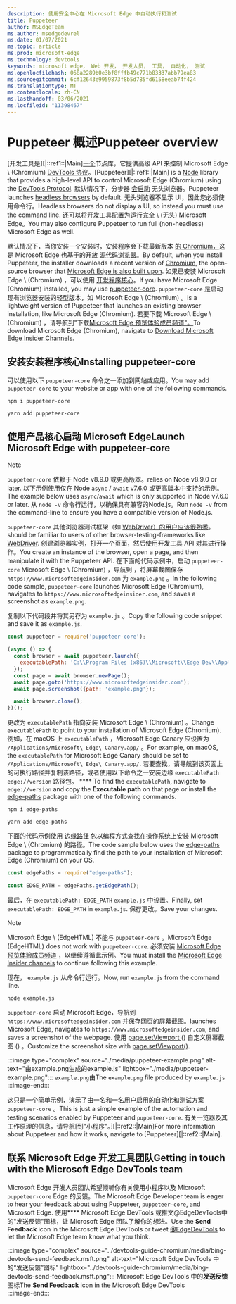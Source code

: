 ```yaml
---
description: 使用安全中心在 Microsoft Edge 中自动执行和测试
title: Puppeteer
author: MSEdgeTeam
ms.author: msedgedevrel
ms.date: 01/07/2021
ms.topic: article
ms.prod: microsoft-edge
ms.technology: devtools
keywords: microsoft edge， Web 开发， 开发人员， 工具， 自动化， 测试
ms.openlocfilehash: 068a2289b0e3bf8fffb49c771b83337abb79ea83
ms.sourcegitcommit: 6cf12643e9959873f8b5d785fd6158eeab74f424
ms.translationtype: MT
ms.contentlocale: zh-CN
ms.lasthandoff: 03/06/2021
ms.locfileid: "11398467"
---
```

# <a name="puppeteer-overview"></a><span data-ttu-id="16a9d-104">Puppeteer 概述</span><span class="sxs-lookup"><span data-stu-id="16a9d-104">Puppeteer overview</span></span>  

<span data-ttu-id="16a9d-105">[开发工具是][|::ref1::|Main][一个][NodejsMain]节点库，它提供高级 API 来控制 Microsoft Edge \ (Chromium\) [DevTools 协议][GithubChromedevtoolsProtocol]。</span><span class="sxs-lookup"><span data-stu-id="16a9d-105">[Puppeteer][|::ref1::|Main] is a [Node][NodejsMain] library that provides a high-level API to control Microsoft Edge \(Chromium\) using the [DevTools Protocol][GithubChromedevtoolsProtocol].</span></span>  <span data-ttu-id="16a9d-106">默认情况下，分步器 [会启动][WikiHeadlessBrowser] 无头浏览器。</span><span class="sxs-lookup"><span data-stu-id="16a9d-106">Puppeteer launches [headless browsers][WikiHeadlessBrowser] by default.</span></span>  <span data-ttu-id="16a9d-107">无头浏览器不显示 UI，因此您必须使用命令行。</span><span class="sxs-lookup"><span data-stu-id="16a9d-107">Headless browsers do not display a UI, so instead you must use the command line.</span></span>  <span data-ttu-id="16a9d-108">还可以将开发工具配置为运行完全 \ (无头\) Microsoft Edge。</span><span class="sxs-lookup"><span data-stu-id="16a9d-108">You may also configure Puppeteer to run full \(non-headless\) Microsoft Edge as well.</span></span>  

<span data-ttu-id="16a9d-109">默认情况下，当你安装一个安装时，安装程序会下载最新版本 [的 Chromium，][ChromiumHome]这是 Microsoft Edge 也基于的开放 [源代码浏览器][MicrosoftBlogsWindowsExperience20181206]。</span><span class="sxs-lookup"><span data-stu-id="16a9d-109">By default, when you install Puppeteer, the installer downloads a recent version of [Chromium][ChromiumHome], the open-source browser that [Microsoft Edge is also built upon][MicrosoftBlogsWindowsExperience20181206].</span></span>  <span data-ttu-id="16a9d-110">如果已安装 Microsoft Edge \ (Chromium\) ，可以使用 [开发程序核心][PuppeteerApivscore]。</span><span class="sxs-lookup"><span data-stu-id="16a9d-110">If you have Microsoft Edge \(Chromium\) installed, you may use [puppeteer-core][PuppeteerApivscore].</span></span>  `puppeteer-core` <span data-ttu-id="16a9d-111">是启动现有浏览器安装的轻型版本，如 Microsoft Edge \ (Chromium\) 。</span><span class="sxs-lookup"><span data-stu-id="16a9d-111">is a lightweight version of Puppeteer that launches an existing browser installation, like Microsoft Edge \(Chromium\).</span></span>  <span data-ttu-id="16a9d-112">若要下载 Microsoft Edge \ (Chromium\) ，请导航到"下载[Microsoft Edge 预览体验成员频道"。][MicrosoftedgeinsiderDownload]</span><span class="sxs-lookup"><span data-stu-id="16a9d-112">To download Microsoft Edge \(Chromium\), navigate to [Download Microsoft Edge Insider Channels][MicrosoftedgeinsiderDownload].</span></span>  

## <a name="installing-puppeteer-core"></a><span data-ttu-id="16a9d-113">安装安装程序核心</span><span class="sxs-lookup"><span data-stu-id="16a9d-113">Installing puppeteer-core</span></span>  

<span data-ttu-id="16a9d-114">可以使用以下 `puppeteer-core` 命令之一添加到网站或应用。</span><span class="sxs-lookup"><span data-stu-id="16a9d-114">You may add `puppeteer-core` to your website or app with one of the following commands.</span></span>  

```shell
npm i puppeteer-core
```  

```shell
yarn add puppeteer-core
```  

## <a name="launch-microsoft-edge-with-puppeteer-core"></a><span data-ttu-id="16a9d-115">使用产品核心启动 Microsoft Edge</span><span class="sxs-lookup"><span data-stu-id="16a9d-115">Launch Microsoft Edge with puppeteer-core</span></span>  

> [!NOTE]
> `puppeteer-core` <span data-ttu-id="16a9d-116">依赖于 Node v8.9.0 或更高版本。</span><span class="sxs-lookup"><span data-stu-id="16a9d-116">relies on Node v8.9.0 or later.</span></span>  <span data-ttu-id="16a9d-117">以下示例使用仅在 Node `async` / `await` v7.6.0 或更高版本中支持的示例。</span><span class="sxs-lookup"><span data-stu-id="16a9d-117">The example below uses `async`/`await` which is only supported in Node v7.6.0 or later.</span></span>  <span data-ttu-id="16a9d-118">从 `node -v` 命令行运行，以确保具有兼容的Node.js。</span><span class="sxs-lookup"><span data-stu-id="16a9d-118">Run `node -v` from the command-line to ensure you have a compatible version of Node.js.</span></span>  

`puppeteer-core` <span data-ttu-id="16a9d-119">其他浏览器测试框架（如 [WebDriver）的用户应该很熟悉][WebdriverChromiumMain]。</span><span class="sxs-lookup"><span data-stu-id="16a9d-119">should be familiar to users of other browser-testing-frameworks like [WebDriver][WebdriverChromiumMain].</span></span>  <span data-ttu-id="16a9d-120">创建浏览器实例，打开一个页面，然后使用开发工具 API 对其进行操作。</span><span class="sxs-lookup"><span data-stu-id="16a9d-120">You create an instance of the browser, open a page, and then manipulate it with the Puppeteer API.</span></span>  <span data-ttu-id="16a9d-121">在下面的代码示例中，启动 `puppeteer-core` Microsoft Edge \ (Chromium\) ，导航到 ，将屏幕截图保存 `https://www.microsoftedgeinsider.com` 为 `example.png` 。</span><span class="sxs-lookup"><span data-stu-id="16a9d-121">In the following code sample, `puppeteer-core` launches Microsoft Edge \(Chromium\), navigates to `https://www.microsoftedgeinsider.com`, and saves a screenshot as `example.png`.</span></span>  

<span data-ttu-id="16a9d-122">复制以下代码段并将其另存为 `example.js` 。</span><span class="sxs-lookup"><span data-stu-id="16a9d-122">Copy the following code snippet and save it as `example.js`.</span></span>  

```javascript
const puppeteer = require('puppeteer-core');

(async () => {
  const browser = await puppeteer.launch({
    executablePath: 'C:\\Program Files (x86)\\Microsoft\\Edge Dev\\Application\\msedge.exe'
  });
  const page = await browser.newPage();
  await page.goto('https://www.microsoftedgeinsider.com');
  await page.screenshot({path: 'example.png'});

  await browser.close();
})();
```  

<span data-ttu-id="16a9d-123">更改为 `executablePath` 指向安装 Microsoft Edge \ (Chromium\) 。</span><span class="sxs-lookup"><span data-stu-id="16a9d-123">Change `executablePath` to point to your installation of Microsoft Edge \(Chromium\).</span></span>  <span data-ttu-id="16a9d-124">例如，在 macOS 上 `executablePath` ，Microsoft Edge Canary 应设置为 `/Applications/Microsoft\ Edge\ Canary.app/` 。</span><span class="sxs-lookup"><span data-stu-id="16a9d-124">For example, on macOS, the `executablePath` for Microsoft Edge Canary should be set to `/Applications/Microsoft\ Edge\ Canary.app/`.</span></span>  <span data-ttu-id="16a9d-125">若要查找，请导航到该页面上的可执行路径并复制该路径，或者使用以下命令之一安装边缘 `executablePath` `edge://version` 路径包。 \*\*\*\* [][npmEdgePaths]</span><span class="sxs-lookup"><span data-stu-id="16a9d-125">To find the `executablePath`, navigate to `edge://version` and copy the **Executable path** on that page or install the [edge-paths][npmEdgePaths] package with one of the following commands.</span></span>  

```shell
npm i edge-paths
```  

```shell
yarn add edge-paths
```  
 
<span data-ttu-id="16a9d-126">下面的代码示例使用 [边缘路径][npmEdgePaths] 包以编程方式查找在操作系统上安装 Microsoft Edge \ (Chromium\) 的路径。</span><span class="sxs-lookup"><span data-stu-id="16a9d-126">The code sample below uses the [edge-paths][npmEdgePaths] package to programmatically find the path to your installation of Microsoft Edge \(Chromium\) on your OS.</span></span>

```javascript
const edgePaths = require("edge-paths");

const EDGE_PATH = edgePaths.getEdgePath();
```

<span data-ttu-id="16a9d-127">最后，在 `executablePath: EDGE_PATH` `example.js` 中设置。</span><span class="sxs-lookup"><span data-stu-id="16a9d-127">Finally, set `executablePath: EDGE_PATH` in `example.js`.</span></span>  <span data-ttu-id="16a9d-128">保存更改。</span><span class="sxs-lookup"><span data-stu-id="16a9d-128">Save your changes.</span></span>  

> [!NOTE]
> <span data-ttu-id="16a9d-129">Microsoft Edge \ (EdgeHTML\) 不能与 `puppeteer-core` 。</span><span class="sxs-lookup"><span data-stu-id="16a9d-129">Microsoft Edge \(EdgeHTML\) does not work with `puppeteer-core`.</span></span>  <span data-ttu-id="16a9d-130">必须安装 [Microsoft Edge 预览体验成员频道][MicrosoftedgeinsiderDownload] ，以继续遵循此示例。</span><span class="sxs-lookup"><span data-stu-id="16a9d-130">You must install the [Microsoft Edge Insider channels][MicrosoftedgeinsiderDownload] to continue following this example.</span></span>  

<span data-ttu-id="16a9d-131">现在， `example.js` 从命令行运行。</span><span class="sxs-lookup"><span data-stu-id="16a9d-131">Now, run `example.js` from the command line.</span></span>  

```shell
node example.js
```  

`puppeteer-core` <span data-ttu-id="16a9d-132">启动 Microsoft Edge，导航到 `https://www.microsoftedgeinsider.com` 并保存网页的屏幕截图。</span><span class="sxs-lookup"><span data-stu-id="16a9d-132">launches Microsoft Edge, navigates to `https://www.microsoftedgeinsider.com`, and saves a screenshot of the webpage.</span></span>  <span data-ttu-id="16a9d-133">使用 [page.setViewport ][PuppeteerApipagesetviewport] () 自定义屏幕截图 () 。</span><span class="sxs-lookup"><span data-stu-id="16a9d-133">Customize the screenshot size with [page.setViewport()][PuppeteerApipagesetviewport].</span></span>  

:::image type="complex" source="./media/puppeteer-example.png" alt-text="由example.png生成的example.js" lightbox="./media/puppeteer-example.png":::
   <span data-ttu-id="16a9d-135">`example.png`由</span><span class="sxs-lookup"><span data-stu-id="16a9d-135">The `example.png` file produced by</span></span> `example.js`  
:::image-end:::  

<span data-ttu-id="16a9d-136">这只是一个简单示例，演示了由一名和一名用户启用的自动化和测试方案 `puppeteer-core` 。</span><span class="sxs-lookup"><span data-stu-id="16a9d-136">This is just a simple example of the automation and testing scenarios enabled by Puppeteer and `puppeteer-core`.</span></span>  <span data-ttu-id="16a9d-137">有关一览器及其工作原理的信息，请导航[到"小程序"。][|::ref2::|Main]</span><span class="sxs-lookup"><span data-stu-id="16a9d-137">For more information about Puppeteer and how it works, navigate to [Puppeteer][|::ref2::|Main].</span></span>  

## <a name="getting-in-touch-with-the-microsoft-edge-devtools-team"></a><span data-ttu-id="16a9d-138">联系 Microsoft Edge 开发工具团队</span><span class="sxs-lookup"><span data-stu-id="16a9d-138">Getting in touch with the Microsoft Edge DevTools team</span></span>  

<span data-ttu-id="16a9d-139">Microsoft Edge 开发人员团队希望倾听你有关使用小程序以及 Microsoft `puppeteer-core` Edge 的反馈。</span><span class="sxs-lookup"><span data-stu-id="16a9d-139">The Microsoft Edge Developer team is eager to hear your feedback about using Puppeteer, `puppeteer-core`, and Microsoft Edge.</span></span>  <span data-ttu-id="16a9d-140">使用\*\*\*\* Microsoft Edge DevTools 或推文@EdgeDevTools[][TwitterIntentTweetEdgedevtools]中的"发送反馈"图标，让 Microsoft Edge 团队了解你的想法。</span><span class="sxs-lookup"><span data-stu-id="16a9d-140">Use the **Send Feedback** icon in the Microsoft Edge DevTools or tweet [@EdgeDevTools][TwitterIntentTweetEdgedevtools] to let the Microsoft Edge team know what you think.</span></span>  

:::image type="complex" source="../devtools-guide-chromium/media/bing-devtools-send-feedback.msft.png" alt-text="Microsoft Edge DevTools 中的“发送反馈”图标" lightbox="../devtools-guide-chromium/media/bing-devtools-send-feedback.msft.png":::
   <span data-ttu-id="16a9d-142">Microsoft Edge DevTools 中的**发送反馈**图标</span><span class="sxs-lookup"><span data-stu-id="16a9d-142">The **Send Feedback** icon in the Microsoft Edge DevTools</span></span>  
:::image-end:::  

<!--## See also  

*   [WebDriver (Chromium)][WebdriverChromiumMain]  
*   [WebDriver (EdgeHTML)][WebdriverEdgehtmlMain]  
*   [Chrome DevTools Protocol Viewer on GitHub][GithubChromedevtoolsProtocol]  
*   [Microsoft Edge:  Making the web better through more open source collaboration on Microsoft Experience Blog][MicrosoftBlogsWindowsExperience20181206]  
*   [Download Microsoft Edge Insider Channels][MicrosoftedgeinsiderDownload]  
*   [Chromium on The Chromium Projects][ChromiumHome]  
*   [Node.js][NodejsMain]  
*   [Puppeteer][PuppeteerMain]  
*   [puppeteer vs. puppeteer-core][PuppeteerApivscore]  
*   [page.setViewport() on Puppeteer][PuppeteerApipagesetviewport]  
*   [Headless browser on Wikipedia][WikiHeadlessBrowser]  -->  

<!-- links -->  

[WebdriverChromiumMain]: ../webdriver-chromium/index.md "WebDriver (Chromium) |Microsoft Docs"  
<!--  [WebdriverEdgehtmlMain]: ../edgehtml/webdriver/index.md "WebDriver (EdgeHTML) | Microsoft Docs"  -->  

[GithubChromedevtoolsProtocol]: https://chromedevtools.github.io/devtools-protocol "Chrome DevTools 协议查看器|GitHub"  

[MicrosoftBlogsWindowsExperience20181206]: https://blogs.windows.com/windowsexperience/2018/12/06/microsoft-edge-making-the-web-better-through-more-open-source-collaboration "Microsoft Edge：通过更多开放源代码协作功能改善|Microsoft 体验博客"  

[MicrosoftedgeinsiderDownload]: https://www.microsoftedgeinsider.com/download "下载 Microsoft Edge 预览体验成员频道"  

[ChromiumHome]: https://www.chromium.org/Home "Chromium |Chromium 项目"  

[NodejsMain]: https://nodejs.org "Node.js"  

[npmEdgePaths]: https://www.npmjs.com/package/edge-paths "边缘路径|npm"  

[PuppeteerMain]: https://pptr.dev "大头车"  
[PuppeteerApivscore]: https://pptr.dev/#?product=Puppeteer&version=v2.0.0&show=api-puppeteer-vs-puppeteer-core "|大头车"  
[PuppeteerApipagesetviewport]: https://pptr.dev/#?product=Puppeteer&version=v2.0.0&show=api-pagesetviewportviewport "page.setViewport (视口) |大头车"  

[TwitterIntentTweetEdgedevtools]: https://twitter.com/intent/tweet?text=@EdgeDevTools "@EdgeDevTools - 发布推文|Twitter"  

[WikiHeadlessBrowser]: https://en.wikipedia.org/wiki/Headless_browser "无头浏览器|Wikipedia"  
